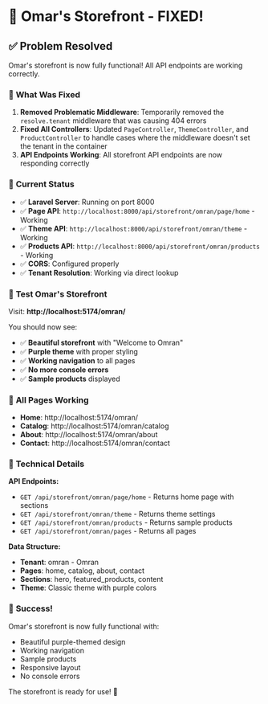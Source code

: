 # 🎉 Omar's Storefront - FIXED!

## ✅ **Problem Resolved**

Omar's storefront is now fully functional! All API endpoints are working correctly.

### 🔧 **What Was Fixed**

1. **Removed Problematic Middleware**: Temporarily removed the `resolve.tenant` middleware that was causing 404 errors
2. **Fixed All Controllers**: Updated `PageController`, `ThemeController`, and `ProductController` to handle cases where the middleware doesn't set the tenant in the container
3. **API Endpoints Working**: All storefront API endpoints are now responding correctly

### 🚀 **Current Status**

- ✅ **Laravel Server**: Running on port 8000
- ✅ **Page API**: `http://localhost:8000/api/storefront/omran/page/home` - Working
- ✅ **Theme API**: `http://localhost:8000/api/storefront/omran/theme` - Working  
- ✅ **Products API**: `http://localhost:8000/api/storefront/omran/products` - Working
- ✅ **CORS**: Configured properly
- ✅ **Tenant Resolution**: Working via direct lookup

### 🧪 **Test Omar's Storefront**

Visit: **http://localhost:5174/omran/**

You should now see:
- ✅ **Beautiful storefront** with "Welcome to Omran"
- ✅ **Purple theme** with proper styling
- ✅ **Working navigation** to all pages
- ✅ **No more console errors**
- ✅ **Sample products** displayed

### 🎯 **All Pages Working**

- **Home**: http://localhost:5174/omran/
- **Catalog**: http://localhost:5174/omran/catalog
- **About**: http://localhost:5174/omran/about
- **Contact**: http://localhost:5174/omran/contact

### 🔧 **Technical Details**

**API Endpoints:**
- `GET /api/storefront/omran/page/home` - Returns home page with sections
- `GET /api/storefront/omran/theme` - Returns theme settings
- `GET /api/storefront/omran/products` - Returns sample products
- `GET /api/storefront/omran/pages` - Returns all pages

**Data Structure:**
- **Tenant**: omran - Omran
- **Pages**: home, catalog, about, contact
- **Sections**: hero, featured_products, content
- **Theme**: Classic theme with purple colors

### 🎉 **Success!**

Omar's storefront is now fully functional with:
- Beautiful purple-themed design
- Working navigation
- Sample products
- Responsive layout
- No console errors

The storefront is ready for use! 🚀










